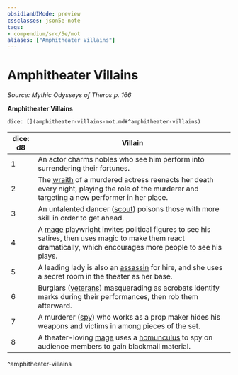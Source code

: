 ```yaml
---
obsidianUIMode: preview
cssclasses: json5e-note
tags:
- compendium/src/5e/mot
aliases: ["Amphitheater Villains"]
---
```

# Amphitheater Villains
*Source: Mythic Odysseys of Theros p. 166* 

**Amphitheater Villains**

`dice: [](amphitheater-villains-mot.md#^amphitheater-villains)`

| dice: d8 | Villain |
|----------|---------|
| 1 | An actor charms nobles who see him perform into surrendering their fortunes. |
| 2 | The [wraith](/3-Mechanics/CLI/bestiary/undead/wraith.md) of a murdered actress reenacts her death every night, playing the role of the murderer and targeting a new performer in her place. |
| 3 | An untalented dancer ([scout](/3-Mechanics/CLI/bestiary/humanoid/scout.md)) poisons those with more skill in order to get ahead. |
| 4 | A [mage](/3-Mechanics/CLI/bestiary/humanoid/mage.md) playwright invites political figures to see his satires, then uses magic to make them react dramatically, which encourages more people to see his plays. |
| 5 | A leading lady is also an [assassin](/3-Mechanics/CLI/bestiary/humanoid/assassin.md) for hire, and she uses a secret room in the theater as her base. |
| 6 | Burglars ([veterans](/3-Mechanics/CLI/bestiary/humanoid/veteran.md)) masquerading as acrobats identify marks during their performances, then rob them afterward. |
| 7 | A murderer ([spy](/3-Mechanics/CLI/bestiary/humanoid/spy.md)) who works as a prop maker hides his weapons and victims in among pieces of the set. |
| 8 | A theater-loving [mage](/3-Mechanics/CLI/bestiary/humanoid/mage.md) uses a [homunculus](/3-Mechanics/CLI/bestiary/construct/homunculus.md) to spy on audience members to gain blackmail material. |
^amphitheater-villains